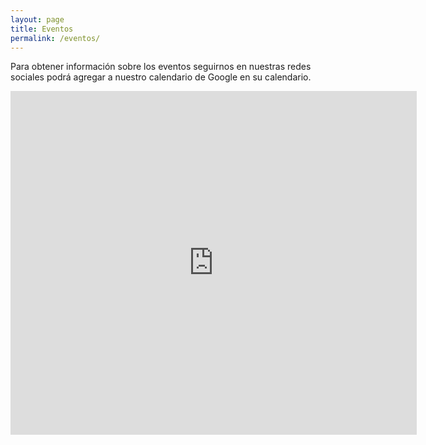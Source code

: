 ```yaml
---
layout: page
title: Eventos
permalink: /eventos/
---
```



<p class="text-justify">Para obtener información sobre los eventos seguirnos en nuestras redes sociales podrá agregar a nuestro calendario de Google en su calendario.</p>
 <div class="responsive-iframe-container big-container">
    <iframe src="https://calendar.google.com/calendar/embed?title=%20Python%20Mendoza%20&amp;height=550&amp;wkst=2&amp;hl=es_419&amp;bgcolor=%23FFFFFF&amp;src=pythonmendoza%40gmail.com&amp;color=%231B887A&amp;src=en.ar%23holiday%40group.v.calendar.google.com&amp;color=%23125A12&amp;ctz=America%2FArgentina%2FBuenos_Aires" style="border-width:0" width="650" height="550" frameborder="0" scrolling="no"></iframe>
</div>       
